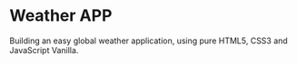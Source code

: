 <h1> Weather APP </h1>

Building an easy global weather application, using pure HTML5, CSS3 and JavaScript Vanilla.

